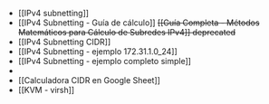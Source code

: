 - [[IPv4 subnetting]]
- [[IPv4 Subnetting - Guía de cálculo]] ~~[[Guía Completa - Métodos Matemáticos para Cálculo de Subredes IPv4]] deprecated~~
- [[IPv4 Subnetting CIDR]]
- [[IPv4 Subnetting - ejemplo 172.31.1.0_24]]
- [[IPv4 Subnetting - ejemplo completo simple]]
- 
- [[Calculadora CIDR en Google Sheet]]
- [[KVM - virsh]]